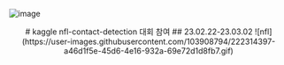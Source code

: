 ![image](https://user-images.githubusercontent.com/103908794/222314882-9fe1ae73-0d39-4816-be45-5ca2f1617b7b.png)
<div align="center">
  # kaggle nfl-contact-detection 대회 참여
  ## 23.02.22-23.03.02
  ![nfl](https://user-images.githubusercontent.com/103908794/222314397-a46d1f5e-45d6-4e16-932a-69e72d1d8fb7.gif)
</div>


